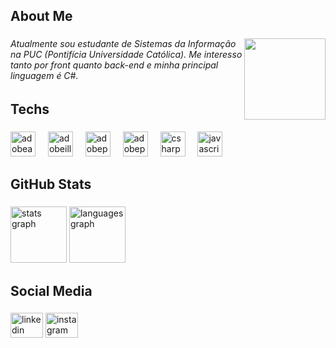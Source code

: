 <h2 align="left">About Me</h2>

###

<img align="right" height="130" src="https://i.pinimg.com/originals/90/70/32/9070324cdfc07c68d60eed0c39e77573.gif"  />

###

<h6 align="left">Atualmente sou estudante de Sistemas da Informação na PUC (Pontifícia Universidade Católica). Me interesso tanto por front quanto back-end e minha principal linguagem é C#.</h6>

###

<h2 align="left">Techs</h2>

###

<div align="left">
  <img src="https://skillicons.dev/icons?i=ae" height="40" alt="adobeaftereffects logo"  />
  <img width="12" />
  <img src="https://skillicons.dev/icons?i=ai" height="40" alt="adobeillustrator logo"  />
  <img width="12" />
  <img src="https://skillicons.dev/icons?i=ps" height="40" alt="adobephotoshop logo"  />
  <img width="12" />
  <img src="https://skillicons.dev/icons?i=pr" height="40" alt="adobepremierepro logo"  />
  <img width="12" />
  <img src="https://skillicons.dev/icons?i=cs" height="40" alt="csharp logo"  />
  <img width="12" />
  <img src="https://skillicons.dev/icons?i=js" height="40" alt="javascript logo"  />
</div>

###

<h2 align="left">GitHub Stats</h2>

###

<div align="left">
  <img src="https://github-readme-stats.vercel.app/api?username=Luismonx1&hide_title=true&hide_rank=false&show_icons=true&include_all_commits=true&count_private=true&disable_animations=false&theme=midnight-purple&locale=en&hide_border=false&order=1" height="90" alt="stats graph"  />
  <img src="https://github-readme-stats.vercel.app/api/top-langs?username=Luismonx1&locale=en&hide_title=false&layout=compact&card_width=320&langs_count=5&theme=midnight-purple&hide_border=false&order=2" height="90" alt="languages graph"  />
</div>

###

<h2 align="left">Social Media</h2>

###

<div align="left">
  <img src="https://raw.githubusercontent.com/maurodesouza/profile-readme-generator/master/src/assets/icons/social/linkedin/default.svg" width="52" height="40" alt="linkedin logo"  />
  <img src="https://raw.githubusercontent.com/maurodesouza/profile-readme-generator/master/src/assets/icons/social/instagram/default.svg" width="52" height="40" alt="instagram logo"  />
</div>

###
